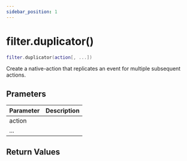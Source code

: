 ```yaml
---
sidebar_position: 1
---
```


# filter.duplicator()
```lua
filter.duplicator(action[, ...])
```
Create a native-action that replicates an event for multiple subsequent actions.


## Prameters
|Parameter|Description|
|-|-|
|action||
|...||


## Return Values
